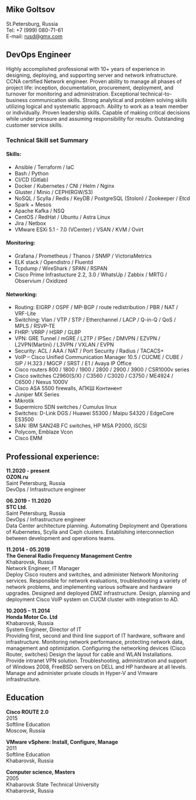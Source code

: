 ## Mike Goltsov
St.Petersburg, Russia  
Tel: +7 (999) 080-71-61  
E-mail: rusd@gmx.com  


## DevOps Engineer 

Highly accomplished professional with 10+ years of experience in designing, deploying, and supporting server and network infratructure. CCNA certified Network engineer. Proven ability to manage all phases of project life: inception, documentation, procurement, deployment, and turnover for monitoring and administration. Exceptional technical-to-business communication skills. Strong analytical and problem solving skills utilizing logical and systematic approach. Ability to work as a team member or individually. Proven leadership skills. Capable of making critical decisions while under pressure and assuming responsibility for results. Outstanding customer service skills. 


### Technical Skill set Summary

#### Skills:
- Ansible / Terraform / IaC
- Bash / Python 
- CI/CD (Gitlab)
- Docker / Kubernetes / CNI / Helm / Nginx
- Gluster / Minio / CEPH(RGW/S3) 
- NoSQL / Scylla / Redis / KeyDB / PostgreSQL (Stolon) / Zookeeper / Etcd
- Spark + Mesos
- Apache Kafka / NSQ
- CentOS / RedHat / Ubuntu / Astra Linux
- Jira / Netbox
- VMware ESXi 5.1 - 7.0 (VCenter) / VSAN / KVM / Ovirt

#### Monitoring:
- Grafana / Prometheus / Thanos / SNMP / VictoriaMetrics
- ELK stack / Opendistro / Fluentd 
- Tcpdump / WireShark / SPAN  / RSPAN
- Cisco Prime Infrastucture 2.2, 3.0 / WhatsUp / Zabbix / MRTG / Observium / Oxidized

#### Networking:
- Routing: EIGRP / OSPF / MP-BGP / route redistribution / PBR / NAT / VRF-Lite
- Switching: Vlan / VTP / STP / Etherchannel / LACP / Q-in-Q / QoS / MPLS / RSVP-TE
- FHRP: VRRP / HSRP / GLBP
- VPN: GRE Tunnel / mGRE / L2TP / IPSec / DMVPN / EZVPN / L2VPN(Martini) / L3VPN / VXLAN / EVPN
- Security: ACL / AAA / NAT / Port Security / Radius / TACACS+
- VoIP – Cisco Unified Communication Manager 10.5 / CUCME / CUBE / SIP / H.323 / MGCP / SRST / E1 / Avaya IP Office
- Cisco routers 800 / 1800 / 1900 / 2800 / 2900 / 3900 / CSR1000v series 
- Cisco switches C2960(S/X) / C3560 / C3020 / C3750 / ME4924 / C6500 / Nexus 1000V 
- Cisco ASA 5500  firewalls, АПКШ Континент
- Juniper MX Series
- Mikrotik
- Supermicro SDN switches / Cumulus linux
- Switches: D-Link DGS / Huawei S5300 / Maipu S4320 / EdgeCore ES3500 
- SAN: IBM SAN24B FC switches, HP MSA P2000, iSCSI
- Polycom, Emblaze Vcon
- Cisco EMM

## Professional experience:
**11.2020 - present**  
**OZON.ru**  
Saint Petersburg, Russia  
DevOps / Infrastructure engineer 

**06.2019 - 11.2020**  
**STC Ltd.**  
Saint Petersburg, Russia  
DevOps / Infrastructure engineer  
Data Center architecture planning. 
Automating Deployment and Operations of Kubernetes, Scylla and Ceph clusters.
Establishing interconnection between development and operations teams.

**11.2014 - 05.2019**  
**The General Radio Frequency Management Centre**  
Khabarovsk, Russia  
Network Engineer, IT Manager  
Deploy Cisco routers and switches, and administer Network Monitoring services.
Responsible for network evaluations, troubleshooting a variety of network problems, and implementing various software and hardware upgrades.
Designed and deployed DMZ infrastructure.
Design, planning and deployment Cisco VoIP system on CUCM cluster with integration to AD.

**10.2005 – 11.2014**  
**Honda Motor Co. Ltd**  
Khabarovsk, Russia  
System Engineer, Director of IT  
Providing first, second and third line support of IT hardware, software and infrastructure.
Monitoring network performance, protecting network data, management and optimization.
Configuring the networking devices (Cisco Router, switches) 
Design the layout for cable and WLAN Installations.
Provide intranet VPN solution.
Troubleshooting, administration and support of Windows 2008, FreeBSD servers on DELL and HP hardware at all levels.
Manage and administer private clouds in Hyper-V and Vmware infrastructure.


## Education

**Cisco ROUTE 2.0**  
2015  
Softline Education  
Moscow, Russia

**VMware vSphere: Install, Configure, Manage**  
2011  
Softline Education  
Khabarovsk, Russia

**Computer science, Masters**  
2005  
Khabarovsk State Technical University  
Khabarovsk, Russia
